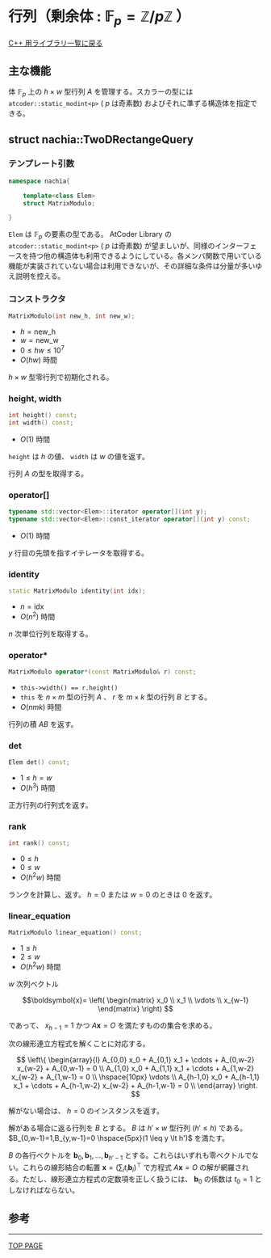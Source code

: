 # 行列（剰余体 : $\mathbb{F}_p=\mathbb{Z}/p\mathbb{Z}$ ）

[C++ 用ライブラリ一覧に戻る](../index.md)

## 主な機能

体 $\mathbb{F}_p$ 上の $h \times w$ 型行列 $A$ を管理する。スカラーの型には `atcoder::static_modint<p>` ( $p$ は奇素数) およびそれに準ずる構造体を指定できる。

## struct nachia::TwoDRectangeQuery

### テンプレート引数

```c++
namespace nachia{

    template<class Elem>
    struct MatrixModulo;

}
```

`Elem` は $\mathbb{F}_p$ の要素の型である。 AtCoder Library の `atcoder::static_modint<p>` ( $p$ は奇素数) が望ましいが、同様のインターフェースを持つ他の構造体も利用できるようにしている。各メンバ関数で用いている機能が実装されていない場合は利用できないが、その詳細な条件は分量が多いゆえ説明を控える。

### コンストラクタ

```c++
MatrixModulo(int new_h, int new_w);
```

- $h=\text{new\_h}$
- $w=\text{new\_w}$
- $0 \leq hw \leq 10^7$
- $O(hw)$ 時間

$h \times w$ 型零行列で初期化される。

### height, width

```c++
int height() const;
int width() const;
```

- $O(1)$ 時間

`height` は $h$ の値、 `width` は $w$ の値を返す。

行列 $A$ の型を取得する。

### operator\[]

```c++
typename std::vector<Elem>::iterator operator[](int y);
typename std::vector<Elem>::const_iterator operator[](int y) const;
```

- $O(1)$ 時間

$y$ 行目の先頭を指すイテレータを取得する。


### identity

```c++
static MatrixModulo identity(int idx);
```

- $n=\text{idx}$
- $O(n^2)$ 時間

$n$ 次単位行列を取得する。

### operator*

```c++
MatrixModulo operator*(const MatrixModulo& r) const;
```

- `this->width() == r.height()`
- `this` を $n \times m$ 型の行列 $A$ 、 $r$ を $m \times k$ 型の行列 $B$ とする。
- $O(nmk)$ 時間

行列の積 $AB$ を返す。

### det

```c++
Elem det() const;
```

- $1 \leq h=w$
- $O(h^3)$ 時間

正方行列の行列式を返す。

### rank

```c++
int rank() const;
```

- $0 \leq h$
- $0 \leq w$
- $O(h^2w)$ 時間

ランクを計算し、返す。 $h=0$ または $w=0$ のときは $0$ を返す。

### linear_equation

```c++
MatrixModulo linear_equation() const;
```

- $1 \leq h$
- $2 \leq w$
- $O(h^2w)$ 時間

$w$ 次列ベクトル

$$\boldsymbol{x}= \left( \begin{matrix} x_0 \\ x_1 \\ \vdots \\ x_{w-1} \end{matrix} \right) $$

であって、 $x_{h-1}=1$ かつ $A\boldsymbol{x}=O$ を満たすものの集合を求める。

次の線形連立方程式を解くことに対応する。

$$
\left\{
    \begin{array}{l}
        A_{0,0} x_0 + A_{0,1} x_1 + \cdots + A_{0,w-2} x_{w-2} + A_{0,w-1} = 0 \\
        A_{1,0} x_0 + A_{1,1} x_1 + \cdots + A_{1,w-2} x_{w-2} + A_{1,w-1} = 0 \\
        \hspace{10px} \vdots \\
        A_{h-1,0} x_0 + A_{h-1,1} x_1 + \cdots + A_{h-1,w-2} x_{w-2} + A_{h-1,w-1} = 0 \\
    \end{array}
\right.
$$

解がない場合は、 $h=0$ のインスタンスを返す。

解がある場合に返る行列を $B$ とする。 $B$ は $h' \times w$ 型行列 $(h' \leq h)$ である。 $B_{0,w-1}=1,B_{y,w-1}=0 \hspace{5px}(1 \leq y \lt h')$ を満たす。

$B$ の各行ベクトルを $\boldsymbol{b}_0,\boldsymbol{b}_1, \ldots ,\boldsymbol{b}_{h'-1}$ とする。これらはいずれも零ベクトルでない。これらの線形結合の転置 $\boldsymbol{x}=(\sum_i t_i \boldsymbol{b}_i)^\top$ で方程式 $A\boldsymbol{x}=O$ の解が網羅される。ただし、線形連立方程式の定数項を正しく扱うには、 $\boldsymbol{b}_0$ の係数は $t_0=1$ としなければならない。

## 参考


---

[TOP PAGE](https://nachiavivias.github.io/cp-library/)


<script type="text/x-mathjax-config">MathJax.Hub.Config({tex2jax:{inlineMath:[['\$','\$']],processEscapes:true},CommonHTML: {matchFontHeight:false}});</script>
<script type="text/javascript" async src="https://cdnjs.cloudflare.com/ajax/libs/mathjax/2.7.1/MathJax.js?config=TeX-MML-AM_CHTML"></script>


